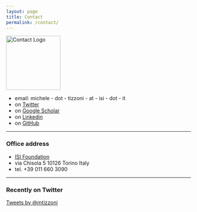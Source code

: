 ```yaml
---
layout: page
title: Contact
permalink: /contact/
---
```


<img src="{{ site.baseurl }}/assets/icons/letter.svg" title="Contact Logo" class="profile" height="148" width="148">

<ul class="default">
    <li> email: michele - dot - tizzoni - at - isi - dot - it </li>
    <li> on <a href="https://twitter.com/mtizzoni">Twitter</a> </li>
    <li> on <a href="https://scholar.google.it/citations?user=1v2Ots0AAAAJ&hl=en">Google Scholar</a> </li>
    <li> on <a href="https://it.linkedin.com/in/micheletizzoni">Linkedin</a> </li>
    <li> on <a href="https://github.com/micheletizzoni">GitHub</a> </li>
</ul>

<p>
</p>
<hr>
<h3>Office address</h3>
<ul class="default">
    <li> <a href="http://www.isi.it">ISI Foundation</a> </li>
    <li>via Chisola 5 10126 Torino Italy</li>
    <li>tel. +39 011 660 3090</li>
</ul>

<hr>
<h3>Recently on Twitter</h3>
<a class="twitter-timeline" href="https://twitter.com/mtizzoni" data-widget-id="636191116472283136" data-chrome="noheader nofooter noborders transparent" data-tweet-limit="4">Tweets by @mtizzoni</a>
<script>!function(d,s,id){var js,fjs=d.getElementsByTagName(s)[0],p=/^http:/.test(d.location)?'http':'https';if(!d.getElementById(id)){js=d.createElement(s);js.id=id;js.src=p+"://platform.twitter.com/widgets.js";fjs.parentNode.insertBefore(js,fjs);}}(document,"script","twitter-wjs");</script>
